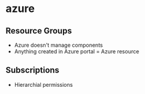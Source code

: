 # azure

## Resource Groups

- Azure doesn't manage components 
- Anything created in Azure portal = Azure resource 


## Subscriptions 

- Hierarchial permissions